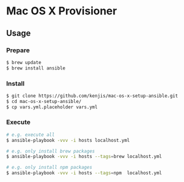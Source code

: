 # Mac OS X Provisioner

## Usage

### Prepare

```bash
$ brew update
$ brew install ansible
```

### Install

```bash
$ git clone https://github.com/kenjis/mac-os-x-setup-ansible.git
$ cd mac-os-x-setup-ansible/
$ cp vars.yml.placeholder vars.yml
```

### Execute

```bash
# e.g. execute all
$ ansible-playbook -vvv -i hosts localhost.yml

# e.g. only install brew packages
$ ansible-playbook -vvv -i hosts --tags=brew localhost.yml

# e.g. only install npm packages
$ ansible-playbook -vvv -i hosts --tags=npm  localhost.yml
```
